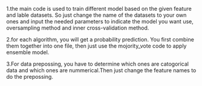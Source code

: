 1.the main code is used to train different model based on the given feature and lable datasets. So just change the name of the datasets to your own ones and input the needed parameters to indicate the model you want use, oversampling method and inner cross-validation method.

2.for each algorithm, you will get a probability prediction. You first combine them together into one file, then just use the mojority_vote code to apply ensemble model.

3.For data prepossing, you have to determine which ones are catogorical data and which ones are nummerical.Then just change the feature names to do the prepossing.
